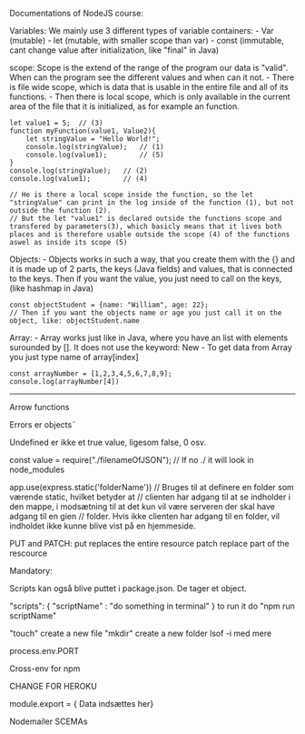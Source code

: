 Documentations of NodeJS course:

Variables: 
    We mainly use 3 different types of variable containers:
        - Var (mutable)
        - let (mutable, with smaller scope than var)
        - const (immutable, cant change value after initialization, like "final" in Java)

scope: 
    Scope is the extend of the range of the program our data is "valid". When can the program see the different values and when can it not. 
        - There is file wide scope, which is data that is usable in the entire file and all of its functions.
        - Then there is local scope, which is only available in the current area of the file that it is initialized, as for example an function.

    let value1 = 5;  // (3)
    function myFunction(value1, Value2){
        let stringValue = "Hello World!";
        console.log(stringValue);   // (1)
        console.log(value1);        // (5)
    }
    console.log(stringValue);   // (2)
    console.log(value1);        // (4)

    // He is there a local scope inside the function, so the let "stringValue" can print in the log inside of the function (1), but not outside the function (2).
    // But the let "value1" is declared outside the functions scope and transfered by parameters(3), which basicly means that it lives both places and is therefore usable outside the scope (4) of the functions aswel as inside its scope (5)

Objects: 
    - Objects works in such a way, that you create them with the {} and it is made up of 2 parts, the keys (Java fields) and values, that is connected to the keys. Then if you want the value, you just need to call on the keys, (like hashmap in Java)

    const objectStudent = {name: "William", age: 22}; 
    // Then if you want the objects name or age you just call it on the object, like: objectStudent.name

Array: 
    - Array works just like in Java, where you have an list with elements surounded by []. It does not use the keyword: New
    - To get data from Array you just type name of array[index]

    const arrayNumber = [1,2,3,4,5,6,7,8,9];
    console.log(arrayNumber[4])




-----
Arrow functions

Errors er objects¨

Undefined er ikke et true value, ligesom false, 0 osv.

const value = require("./filenameOfJSON"); // If no ./ it will look in node_modules

app.use(express.static('folderName')) // Bruges til at definere en folder som værende static, hvilket betyder at 
// clienten har adgang til at se indholder i den mappe, i modsætning til at det kun vil være serveren der skal have adgang til en gien
// folder. Hvis ikke clienten har adgang til en folder, vil indholdet ikke kunne blive vist på en hjemmeside. 

PUT and PATCH: 
    put replaces the entire resource
    patch replace part of the rescource
 

 Mandatory: 

    
Scripts kan også blive puttet i package.json. De tager et object. 

"scripts": {
    "scriptName" : "do something in terminal"
}
to run it do "npm run scriptName"

"touch" create a new file
"mkdir" create a new folder
lsof -i med mere

process.env.PORT    

Cross-env for npm


CHANGE FOR HEROKU

module.export = { Data indsættes her}

Nodemailer
SCEMAs